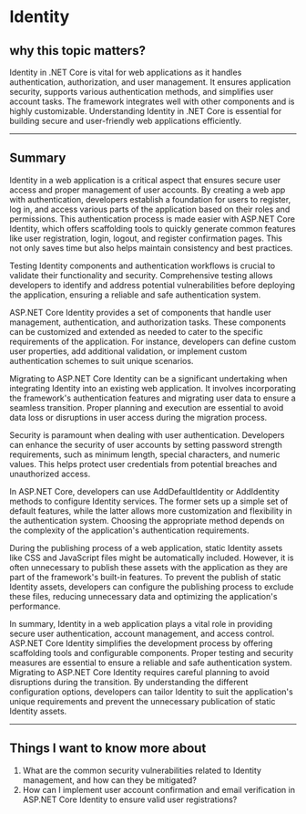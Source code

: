 # Identity

## why this topic matters?

Identity in .NET Core is vital for web applications as it handles authentication, authorization, and user management. It ensures application security, supports various authentication methods, and simplifies user account tasks. The framework integrates well with other components and is highly customizable. Understanding Identity in .NET Core is essential for building secure and user-friendly web applications efficiently.

---

## Summary

 Identity in a web application is a critical aspect that ensures secure user access and proper management of user accounts. By creating a web app with authentication, developers establish a foundation for users to register, log in, and access various parts of the application based on their roles and permissions. This authentication process is made easier with ASP.NET Core Identity, which offers scaffolding tools to quickly generate common features like user registration, login, logout, and register confirmation pages. This not only saves time but also helps maintain consistency and best practices.

Testing Identity components and authentication workflows is crucial to validate their functionality and security. Comprehensive testing allows developers to identify and address potential vulnerabilities before deploying the application, ensuring a reliable and safe authentication system.

ASP.NET Core Identity provides a set of components that handle user management, authentication, and authorization tasks. These components can be customized and extended as needed to cater to the specific requirements of the application. For instance, developers can define custom user properties, add additional validation, or implement custom authentication schemes to suit unique scenarios.

Migrating to ASP.NET Core Identity can be a significant undertaking when integrating Identity into an existing web application. It involves incorporating the framework's authentication features and migrating user data to ensure a seamless transition. Proper planning and execution are essential to avoid data loss or disruptions in user access during the migration process.

Security is paramount when dealing with user authentication. Developers can enhance the security of user accounts by setting password strength requirements, such as minimum length, special characters, and numeric values. This helps protect user credentials from potential breaches and unauthorized access.

In ASP.NET Core, developers can use AddDefaultIdentity or AddIdentity methods to configure Identity services. The former sets up a simple set of default features, while the latter allows more customization and flexibility in the authentication system. Choosing the appropriate method depends on the complexity of the application's authentication requirements.

During the publishing process of a web application, static Identity assets like CSS and JavaScript files might be automatically included. However, it is often unnecessary to publish these assets with the application as they are part of the framework's built-in features. To prevent the publish of static Identity assets, developers can configure the publishing process to exclude these files, reducing unnecessary data and optimizing the application's performance.

In summary, Identity in a web application plays a vital role in providing secure user authentication, account management, and access control. ASP.NET Core Identity simplifies the development process by offering scaffolding tools and configurable components. Proper testing and security measures are essential to ensure a reliable and safe authentication system. Migrating to ASP.NET Core Identity requires careful planning to avoid disruptions during the transition. By understanding the different configuration options, developers can tailor Identity to suit the application's unique requirements and prevent the unnecessary publication of static Identity assets.

---

## Things I want to know more about

1. What are the common security vulnerabilities related to Identity management, and how can they be mitigated?
2. How can I implement user account confirmation and email verification in ASP.NET Core Identity to ensure valid user registrations?